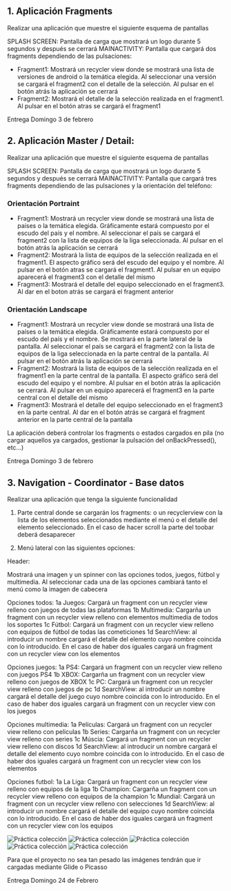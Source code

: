 ## 1. Aplicación Fragments

Realizar una aplicación que muestre el siguiente esquema de pantallas

SPLASH SCREEN: Pantalla de carga que mostrará un logo durante 5 segundos y después se cerrará
MAINACTIVITY: Pantalla que cargará dos fragments dependiendo de las pulsaciones:
- Fragment1: Mostrará un recycler view donde se mostrará una lista de versiones de android o la temática elegida. Al seleccionar una versión se cargará el fragment2 con el detalle de la selección. Al pulsar en el botón atrás la aplicación se cerrará
- Fragment2: Mostrará el detalle de la selección realizada en el fragment1. Al pulsar en el botón atras se cargará el fragment1

Entrega Domingo 3 de febrero

## 2. Aplicación Master / Detail: 

Realizar una aplicación que muestre el siguiente esquema de pantallas

SPLASH SCREEN: Pantalla de carga que mostrará un logo durante 5 segundos y después se cerrará
MAINACTIVITY: Pantalla que cargará tres fragments dependiendo de las pulsaciones y la orientación del teléfono:

### Orientación Portraint

- Fragment1: Mostrará un recycler view donde se mostrará una lista de países o la temática elegida. Gráficamente estará compuesto por el escudo del país y el nombre. Al seleccionar el país se cargará el fragment2 con la lista de equipos de la liga seleccionada. Al pulsar en el botón atrás la aplicación se cerrará
- Fragment2: Mostrará la lista de equipos de la selección realizada en el fragment1. El aspecto gráfico será del escudo del equipo y el nombre. Al pulsar en el botón atras se cargará el fragment1. Al pulsar en un equipo aparecerá el fragment3 con el detalle del mismo
- Fragment3: Mostrará el detalle del equipo seleccionado en el fragment3. Al dar en el boton atrás se cargará el fragment anterior

### Orientación Landscape

- Fragment1: Mostrará un recycler view donde se mostrará una lista de países o la temática elegida. Gráficamente estará compuesto por el escudo del país y el nombre. Se mostrará en la parte lateral de la pantalla. Al seleccionar el país se cargará el fragment2 con la lista de equipos de la liga seleccionada en la parte central de la pantalla. Al pulsar en el botón atrás la aplicación se cerrará
- Fragment2: Mostrará la lista de equipos de la selección realizada en el fragment1 en la parte central de la pantalla. El aspecto gráfico será del escudo del equipo y el nombre. Al pulsar en el botón atrás la aplicación se cerrará. Al pulsar en un equipo aparecerá el fragment3 en la parte central con el detalle del mismo
- Fragment3: Mostrará el detalle del equipo seleccionado en el fragment3 en la parte central. Al dar en el botón atrás se cargará el fragment anterior en la parte central de la pantalla

La aplicación deberá controlar los fragments o estados cargados en pila (no cargar aquellos ya cargados, gestionar la pulsación del onBackPressed(), etc...)

Entrega Domingo 3 de febrero

## 3. Navigation - Coordinator - Base datos

Realizar una aplicación que tenga la siguiente funcionalidad
1. Parte central donde se cargarán los fragments: o un recyclerview con la lista de los elementos seleccionados mediante el menú o el detalle del elemento seleccionado. En el caso de hacer scroll la parte del toobar deberá desaparecer

2. Menú lateral con las siguientes opciones:

Header:

Mostrará una imagen y un spinner con las opciones todos, juegos, fútbol y multimedia. Al seleccionar cada una de las opciones cambiará tanto el menú como la imagen de cabecera

Opciones todos:
1a Juegos: Cargará un fragment con un recycler view relleno con juegos de todas las plataformas
1b Multimedia: Cargarña un fragment con un recycler view relleno con elementos multimedia de todos los soportes
1c Fútbol: Cargará un fragment con un recycler view relleno con equipos de fútbol de todas las cometiciones 
1d SearchView: al introducir un nombre cargará el detalle del elemento cuyo nombre coincida con lo introducido. En el caso de haber dos iguales cargará un fragment con un recycler view con los elementos

Opciones juegos:
1a PS4: Cargará un fragment con un recycler view relleno con juegos PS4
1b XBOX: Cargarña un fragment con un recycler view relleno con juegos de XBOX
1c PC: Cargará un fragment con un recycler view relleno con juegos de pc
1d SearchView: al introducir un nombre cargará el detalle del juego cuyo nombre coincida con lo introducido. En el caso de haber dos iguales cargará un fragment con un recycler view con los juegos

Opciones multimedia:
1a Películas: Cargará un fragment con un recycler view relleno con peliculas
1b Series: Cargarña un fragment con un recycler view relleno con series
1c Múscia: Cargará un fragment con un recycler view relleno con discos
1d SearchView: al introducir un nombre cargará el detalle del elemento cuyo nombre coincida con lo introducido. En el caso de haber dos iguales cargará un fragment con un recycler view con los elementos

Opciones futbol:
1a La Liga: Cargará un fragment con un recycler view relleno con equipos de la liga
1b Champion: Cargarña un fragment con un recycler view relleno con equipos de la champion
1c Mundial: Cargará un fragment con un recycler view relleno con selecciones
1d SearchView: al introducir un nombre cargará el detalle del equipo cuyo nombre coincida con lo introducido. En el caso de haber dos iguales cargará un fragment con un recycler view con los equipos

![Práctica colección](https://github.com/DevelopSys/clasepmdm/blob/master/practicas/coleccion1.png "Práctica colección")
![Práctica colección](https://github.com/DevelopSys/clasepmdm/blob/master/practicas/coleccion2.png "Práctica colección")
![Práctica colección](https://github.com/DevelopSys/clasepmdm/blob/master/practicas/coleccion3.png "Práctica colección")
![Práctica colección](https://github.com/DevelopSys/clasepmdm/blob/master/practicas/coleccion4.png "Práctica colección")
![Práctica colección](https://github.com/DevelopSys/clasepmdm/blob/master/practicas/coleccion5.png "Práctica colección")

Para que el proyecto no sea tan pesado las imágenes tendrán que ir cargadas mediante Glide o Picasso

Entrega Domingo 24 de Febrero
